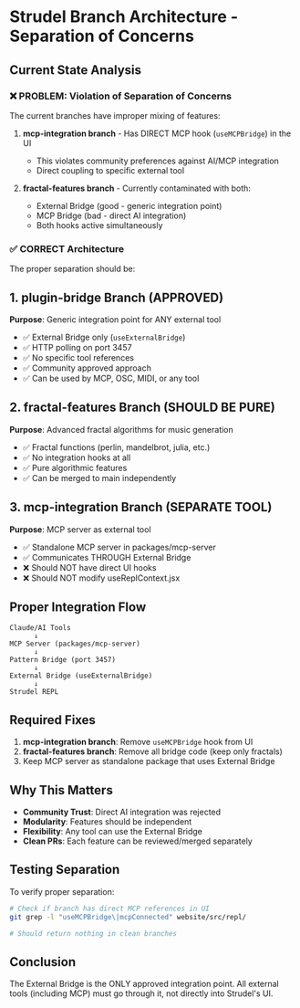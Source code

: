 # Strudel Branch Architecture - Separation of Concerns

## Current State Analysis

### ❌ PROBLEM: Violation of Separation of Concerns

The current branches have improper mixing of features:

1. **mcp-integration branch** - Has DIRECT MCP hook (`useMCPBridge`) in the UI
   - This violates community preferences against AI/MCP integration
   - Direct coupling to specific external tool

2. **fractal-features branch** - Currently contaminated with both:
   - External Bridge (good - generic integration point)
   - MCP Bridge (bad - direct AI integration)
   - Both hooks active simultaneously

### ✅ CORRECT Architecture

The proper separation should be:

## 1. plugin-bridge Branch (APPROVED)
**Purpose**: Generic integration point for ANY external tool
- ✅ External Bridge only (`useExternalBridge`)
- ✅ HTTP polling on port 3457
- ✅ No specific tool references
- ✅ Community approved approach
- ✅ Can be used by MCP, OSC, MIDI, or any tool

## 2. fractal-features Branch (SHOULD BE PURE)
**Purpose**: Advanced fractal algorithms for music generation
- ✅ Fractal functions (perlin, mandelbrot, julia, etc.)
- ✅ No integration hooks at all
- ✅ Pure algorithmic features
- ✅ Can be merged to main independently

## 3. mcp-integration Branch (SEPARATE TOOL)
**Purpose**: MCP server as external tool
- ✅ Standalone MCP server in packages/mcp-server
- ✅ Communicates THROUGH External Bridge
- ❌ Should NOT have direct UI hooks
- ❌ Should NOT modify useReplContext.jsx

## Proper Integration Flow

```
Claude/AI Tools
      ↓
MCP Server (packages/mcp-server)
      ↓
Pattern Bridge (port 3457)
      ↓
External Bridge (useExternalBridge)
      ↓
Strudel REPL
```

## Required Fixes

1. **mcp-integration branch**: Remove `useMCPBridge` hook from UI
2. **fractal-features branch**: Remove all bridge code (keep only fractals)
3. Keep MCP server as standalone package that uses External Bridge

## Why This Matters

- **Community Trust**: Direct AI integration was rejected
- **Modularity**: Features should be independent
- **Flexibility**: Any tool can use the External Bridge
- **Clean PRs**: Each feature can be reviewed/merged separately

## Testing Separation

To verify proper separation:
```bash
# Check if branch has direct MCP references in UI
git grep -l "useMCPBridge\|mcpConnected" website/src/repl/

# Should return nothing in clean branches
```

## Conclusion

The External Bridge is the ONLY approved integration point. All external tools (including MCP) must go through it, not directly into Strudel's UI.